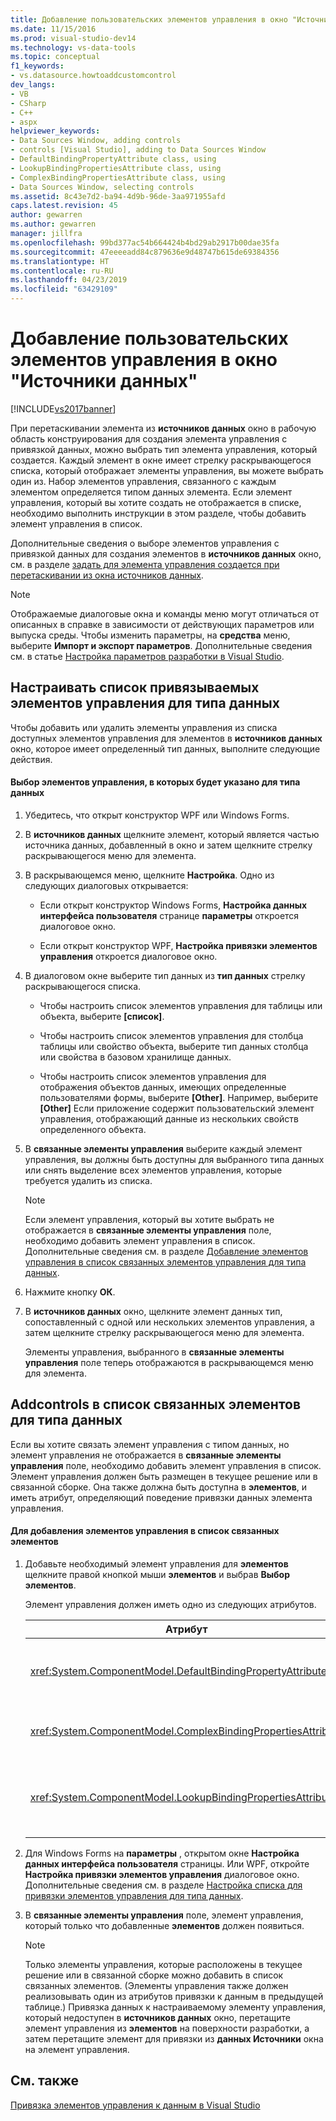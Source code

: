 ```yaml
---
title: Добавление пользовательских элементов управления в окно "Источники данных" | Документация Майкрософт
ms.date: 11/15/2016
ms.prod: visual-studio-dev14
ms.technology: vs-data-tools
ms.topic: conceptual
f1_keywords:
- vs.datasource.howtoaddcustomcontrol
dev_langs:
- VB
- CSharp
- C++
- aspx
helpviewer_keywords:
- Data Sources Window, adding controls
- controls [Visual Studio], adding to Data Sources Window
- DefaultBindingPropertyAttribute class, using
- LookupBindingPropertiesAttribute class, using
- ComplexBindingPropertiesAttribute class, using
- Data Sources Window, selecting controls
ms.assetid: 8c43e7d2-ba94-4d9b-96de-3aa971955afd
caps.latest.revision: 45
author: gewarren
ms.author: gewarren
manager: jillfra
ms.openlocfilehash: 99bd377ac54b664424b4bd29ab2917b00dae35fa
ms.sourcegitcommit: 47eeeeadd84c879636e9d48747b615de69384356
ms.translationtype: HT
ms.contentlocale: ru-RU
ms.lasthandoff: 04/23/2019
ms.locfileid: "63429109"
---
```

# <a name="add-custom-controls-to-the-data-sources-window"></a>Добавление пользовательских элементов управления в окно "Источники данных"
[!INCLUDE[vs2017banner](../includes/vs2017banner.md)]

При перетаскивании элемента из **источников данных** окно в рабочую область конструирования для создания элемента управления с привязкой данных, можно выбрать тип элемента управления, который создается. Каждый элемент в окне имеет стрелку раскрывающегося списка, который отображает элементы управления, вы можете выбрать один из. Набор элементов управления, связанного с каждым элементом определяется типом данных элемента. Если элемент управления, который вы хотите создать не отображается в списке, необходимо выполнить инструкции в этом разделе, чтобы добавить элемент управления в список.  
  
 Дополнительные сведения о выборе элементов управления с привязкой данных для создания элементов в **источников данных** окно, см. в разделе [задать для элемента управления создается при перетаскивании из окна источников данных](../data-tools/set-the-control-to-be-created-when-dragging-from-the-data-sources-window.md).  
  
> [!NOTE]
> Отображаемые диалоговые окна и команды меню могут отличаться от описанных в справке в зависимости от действующих параметров или выпуска среды. Чтобы изменить параметры, на **средства** меню, выберите **Импорт и экспорт параметров**. Дополнительные сведения см. в статье [Настройка параметров разработки в Visual Studio](http://msdn.microsoft.com/22c4debb-4e31-47a8-8f19-16f328d7dcd3).  
  
## <a name="customizinglist"></a> Настраивать список привязываемых элементов управления для типа данных  
 Чтобы добавить или удалить элементы управления из списка доступных элементов управления для элементов в **источников данных** окно, которое имеет определенный тип данных, выполните следующие действия.  
  
#### <a name="to-select-the-controls-to-be-listed-for-a-data-type"></a>Выбор элементов управления, в которых будет указано для типа данных  
  
1. Убедитесь, что открыт конструктор WPF или Windows Forms.  
  
2. В **источников данных** щелкните элемент, который является частью источника данных, добавленный в окно и затем щелкните стрелку раскрывающегося меню для элемента.  
  
3. В раскрывающемся меню, щелкните **Настройка**. Одно из следующих диалоговых открывается:  
  
    - Если открыт конструктор Windows Forms, **Настройка данных интерфейса пользователя** странице **параметры** откроется диалоговое окно.  
  
    - Если открыт конструктор WPF, **Настройка привязки элементов управления** откроется диалоговое окно.  
  
4. В диалоговом окне выберите тип данных из **тип данных** стрелку раскрывающегося списка.  
  
    - Чтобы настроить список элементов управления для таблицы или объекта, выберите **[список]**.  
  
    - Чтобы настроить список элементов управления для столбца таблицы или свойство объекта, выберите тип данных столбца или свойства в базовом хранилище данных.  
  
    - Чтобы настроить список элементов управления для отображения объектов данных, имеющих определенные пользователями формы, выберите **[Other]**. Например, выберите **[Other]** Если приложение содержит пользовательский элемент управления, отображающий данные из нескольких свойств определенного объекта.  
  
5. В **связанные элементы управления** выберите каждый элемент управления, вы должны быть доступны для выбранного типа данных или снять выделение всех элементов управления, которые требуется удалить из списка.  
  
    > [!NOTE]
    > Если элемент управления, который вы хотите выбрать не отображается в **связанные элементы управления** поле, необходимо добавить элемент управления в список. Дополнительные сведения см. в разделе [Добавление элементов управления в список связанных элементов управления для типа данных](#addingcontrols).  
  
6. Нажмите кнопку **ОК**.  
  
7. В **источников данных** окно, щелкните элемент данных тип, сопоставленный с одной или нескольких элементов управления, а затем щелкните стрелку раскрывающегося меню для элемента.  
  
     Элементы управления, выбранного в **связанные элементы управления** поле теперь отображаются в раскрывающемся меню для элемента.  
  
## <a name="addingcontrols"></a> Addcontrols в список связанных элементов для типа данных  
 Если вы хотите связать элемент управления с типом данных, но элемент управления не отображается в **связанные элементы управления** поле, необходимо добавить элемент управления в список. Элемент управления должен быть размещен в текущее решение или в связанной сборке. Она также должна быть доступна в **элементов**, и иметь атрибут, определяющий поведение привязки данных элемента управления.  
  
#### <a name="to-add-controls-to-the-list-of-associated-controls"></a>Для добавления элементов управления в список связанных элементов  
  
1. Добавьте необходимый элемент управления для **элементов** щелкните правой кнопкой мыши **элементов** и выбрав **Выбор элементов**.  
  
     Элемент управления должен иметь одно из следующих атрибутов.  
  
    |Атрибут|Описание|  
    |---------------|-----------------|  
    |<xref:System.ComponentModel.DefaultBindingPropertyAttribute>|Реализуйте этот атрибут для простого элемента управления, отображающие один столбец (или свойство) данных, например <xref:System.Windows.Forms.TextBox>.|  
    |<xref:System.ComponentModel.ComplexBindingPropertiesAttribute>|Реализуйте этот атрибут в элементе управления, которые отображают списки (или таблицы) данных, например <xref:System.Windows.Forms.DataGridView>.|  
    |<xref:System.ComponentModel.LookupBindingPropertiesAttribute>|Реализуйте этот атрибут для элементов управления, которые отображают списки (или таблицы) данных, но также требуется предоставить отдельный столбец или свойство, например <xref:System.Windows.Forms.ComboBox>.|  
  
2. Для Windows Forms на **параметры** , открытом окне **Настройка данных интерфейса пользователя** страницы. Или WPF, откройте **Настройка привязки элементов управления** диалоговое окно. Дополнительные сведения см. в разделе [Настройка списка для привязки элементов управления для типа данных](#customizinglist).  
  
3. В **связанные элементы управления** поле, элемент управления, который только что добавленные **элементов** должен появиться.  
  
    > [!NOTE]
    > Только элементы управления, которые расположены в текущее решение или в связанной сборке можно добавить в список связанных элементов. (Элементы управления также должен реализовывать один из атрибутов привязки к данным в предыдущей таблице.) Привязка данных к настраиваемому элементу управления, который недоступен в **источников данных** окно, перетащите элемент управления из **элементов** на поверхности разработки, а затем перетащите элемент для привязки из **данных Источники** окна на элемент управления.  
  
## <a name="see-also"></a>См. также  
 [Привязка элементов управления к данным в Visual Studio](../data-tools/bind-controls-to-data-in-visual-studio.md)

